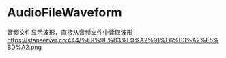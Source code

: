 # AudioFileWaveform
音频文件显示波形，直接从音频文件中读取波形
https://stanserver.cn:444/%E9%9F%B3%E9%A2%91%E6%B3%A2%E5%BD%A2.png
